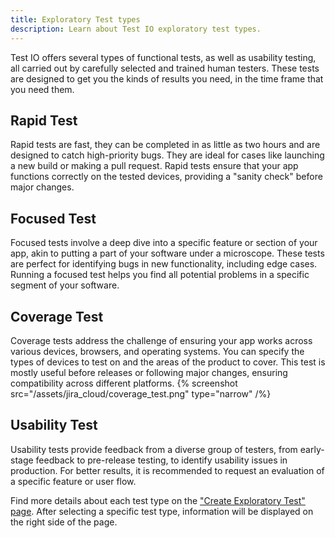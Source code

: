 ```yaml
---
title: Exploratory Test types
description: Learn about Test IO exploratory test types.
---
```


Test IO offers several types of functional tests, as well as usability testing, all carried out by carefully selected and trained human testers. These tests are designed to get you the kinds of results you need, in the time frame that you need them.

## Rapid Test

Rapid tests are fast, they can be completed in as little as two hours and are designed to catch high-priority bugs. They are ideal for cases like launching a new build or making a pull request. Rapid tests ensure that your app functions correctly on the tested devices, providing a "sanity check" before major changes.

## Focused Test

Focused tests involve a deep dive into a specific feature or section of your app, akin to putting a part of your software under a microscope. These tests are perfect for identifying bugs in new functionality, including edge cases. Running a focused test helps you find all potential problems in a specific segment of your software.


## Coverage Test

Coverage tests address the challenge of ensuring your app works across various devices, browsers, and operating systems. You can specify the types of devices to test on and the areas of the product to cover. This test is mostly useful before releases or following major changes, ensuring compatibility across different platforms.
{% screenshot src="/assets/jira_cloud/coverage_test.png" type="narrow" /%}

## Usability Test

Usability tests provide feedback from a diverse group of testers, from early-stage feedback to pre-release testing, to identify usability issues in production. For better results, it is recommended to request an evaluation of a specific feature or user flow.

Find more details about each test type on the ["Create Exploratory Test" page](/docs/jira_cloud/create_exploratory_test). After selecting a specific test type, information will be displayed on the right side of the page.

